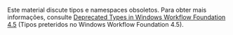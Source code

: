 Este material discute tipos e namespaces obsoletos. Para obter mais informações, consulte [Deprecated Types in Windows Workflow Foundation 4.5](http://aka.ms/wfdeprecatedtypes) (Tipos preteridos no Windows Workflow Foundation 4.5).